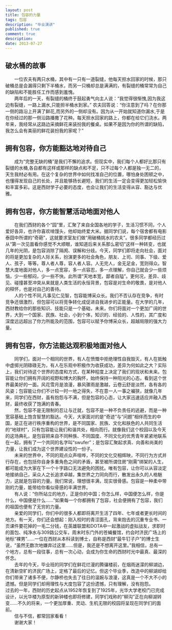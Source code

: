 ```yaml
---
layout: post
title: 包容的力量
tags: 包容
description: "毕业演讲"
published: true
comment: true
description: 
date: 2013-07-27
---
```


## 破水桶的故事 ##
 
　　一位农夫有两只水桶，其中有一只有一道裂缝，他每天担水回家的时候，那只破桶总是会漏得只剩下半桶水，而另一只桶却总是满满的，有裂缝的桶常常为自己的缺陷和不能胜任工作而感到羞愧。<br>
　　两年后的一天，有裂缝的桶终于鼓起勇气向主人说：“我觉得很惭愧,因为我这边有裂缝，一路上漏水,只能担半桶水到家。” 农夫回答说：“你注意到了吗？在你那一侧的路沿上开满了鲜花,而另外的一侧却没有。因为从一开始就知道你漏水,于是在你经过的那一侧沿路播撒了花种。每天担水回家的路上，你都在给它们浇水。两年来，我经常从这路边采摘鲜花来装扮我的餐桌。如果不是因为你的所谓的缺陷，我怎么会有美丽的鲜花装扮我的家呢？”<br>

## 拥有包容，你方能豁达地对待自己 ##

　　成为“完整无缺的桶”是我们不懈的追求。但现实中，我们每个人都好比那只有裂缝的水桶,各自都有这样或那样的缺点和不足，只不过每个人都是独一无二的，天生我材必有用。在这个复杂的世界中如何找准自己的位置，哪怕身处困顿之中，也懂得发现自己的长处，并且能够扬长避短，我们的生活一定会变得更加轻松愉快和丰富多彩。这是西财学子必要的态度，也会让我们的生活变得从容、豁达与优雅。

## 拥有包容，你方能智慧活动地面对他人 ##

　　在我们西财的各个“园”里，汇聚了来自全国各地的学子，生活习惯不同，个人爱好各异，也许你喜欢啃馒头，他却始终爱大米。据同学们说，每个宿舍都有电影泰囧中所谓的“奇葩”，这就要求室友们做“用破桶挑水的农夫”。很多同学都经历过从“第一次见面看你感觉不大顺眼，谁知道后来关系那么密切”这样一种转变，也就几年的光阴，是包容消除了隔阂、误解和分歧。今天，同学们即将走向社会，面对的将是更加复杂的人际关系，扮演更多的社会角色，朋友、上司、同事、下级、爱人、孩子，等等。尊人者人尊，容人者人容。人无完人，金无足金，宽则得众。智慧大度地面对他人，多一点宽容，多一点容忍，多一点理解，你自己就会少一些烦恼，少一些郁闷，少一些不快。此所谓“天地本宽，鄙者自隘”。更何况，差异、歧见、碰撞甚至冲突从来就是人类生活的永恒背景，包容是对生命的敬畏，是对他人的释怀，也是对自己的善待。<br>
　　人的个性不同,凡事见仁见智，包容能博采众长。我们不否认存在竞争，有时竞争还很激烈，但包容可以将竞争转化成促进自我进步的正能量。在大学的几年，西财教给你的那些知识、技能只是一个基础，未来，你们将面对一个更加广阔的世界，大到一个国家、民族、社会，小到个体，知识的、经验的、人性的，其广度和深度远远超出了你力所能及的范围，包容可以赋予你博采众长，超越局限的强大力量。

## 拥有包容，你方法能达观积极地面对他人 ##

　　同学们，面对一个相同的世界，有人在愤慨中拒绝理性自我毁灭，有人在抵触中虚掷光阴碌碌无为，有人在乐观中积极作为收获成功，差异为何如此之大？实际上，我们对待这个世界的态度和方式，在某种程度上决定了我们的现状和未来。包容能让你们拥有开阔的视野和博大的胸怀，始终保持一种阳光的心态，看到这个世界最美好的一面。风花雪月是浪漫，暴风骤雨是激越，云卷云舒是淡然，各有各的风姿；包容能让你们不计较一时一地之得失，不在意一人一事之褊狭，就像几年来，同学们在西财，虽有抱怨与不满，但是包容的心态，让大家迅速适应并融入西财，最终收获了饱满的青春。<br>
　　然，包容不是无限制的忍让与迁就，包容不是一种不负责任的逃避，而是一种宽容基础上饱含智慧的豁达。今天，大家面对的是“奇迹”与“问题”相伴而生的中国，是正在进行秩序重构的世界，是不同国家、民族、文化和肤色的人共同生活的“地球村”，只有包容能让我们和谐共处，相向而行。就像我们这个校园以及今天的这场典礼，是包容把来自不同种族、不同国度、不同文化的优秀青年紧紧地联系在一起，拥有了一个共同的名字叫“swufer”；是包容汇聚起求真、向善和尚美的力量，让我们成为这个世界建设性的一份子。<br>
　　未来的世界中，不同的观点众声喧哗，不同的文化交相辉映，不同行为方式并行存在，也包括你自身多重角色之间的矛盾，甚至被所谓住房“刚需”绑架的人生，都可能成为大家在下一个十字路口无法避免的困扰。唯有包容，让你可以从容淡定地接纳自己，采众人之长追求卓越，集世界之力同向而行，散发出永久的人格魅力，这就是包容的力量。我们常说，理想很丰满，现实很骨感。包容是一种柔中带刚的力量，能带给你看似骨感的丰满世界。<br>
　　有人说：“你所站立的地方，正是你的中国；你怎么样，中国便怎么样，你是什么，中国便是什么……”如果每一个你都拥有了包容，社会便拥有了包容，我们的祖国也便有了无穷的力量。<br>
　　亲爱的同学们，你们中的很多人都即将离开生活了四年、七年或者更长时间的地方。有一天，你们还会想起：刚入校时的青涩面孔，背来抱去的沉重专业书、一页课件要花掉的一毛二分钱，在英雄联盟和DOTA中一起激战的虚拟战友，求职时的面包、纯净水与309路公交车，周末时东门外的苍蝇餐馆，约会时济民广场上的地标“裸男”……一位在西财从本科读到博士，自称是西财“最牛钉子户”的博士生说，“虽然无数次地嫌弃过这里……但是，我还是不想离开这里。”我相信，总有一个地方，总有一段往事，总有一次心动，会成为你生命的西财时光中最真、最深的怀念。<br>
　　去年的今天，毕业班的同学们在鲜花烂漫的腾骧楼前，在烟雨迷濛的柳湖边，在清新空旷的济民广场上，定格了最后的记忆。但这个毕业季，改造中的柳湖却给你们带来了诸多不便，尔静桥也失去了往日的温婉与浪漫，这真是一个不大不小的遗憾。但是同学们却用理性与大度包容了这份遗憾，只有理解，没有抱怨。<br>
过去的一年，西财的历史起点从1952年恢复到了1925年，光华大学老校门已完成设计，以光华楼为原型的新钟楼也即将修建，同学们戏称的“柳沟”正在向柳湖转变……不久的将来，一个更加厚重、灵动、生机无限的校园将呈现在同学们的面前。<br>
　　信与不信，都常回家看看！<br>
　　谢谢大家！
